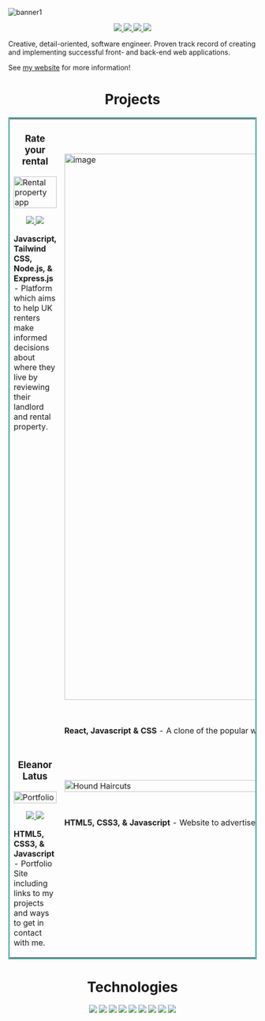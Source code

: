
![banner1](https://user-images.githubusercontent.com/90465357/221152650-d2f6583a-f6a5-4a6a-a152-0699ca22ac39.png)

<p align="center">
  <a href="https://eleanorlatus.netlify.app" target="_blank">
    <img src="https://img.shields.io/static/v1?label=|&message=WEBSITE&color=FBDFDD&style=flat&logo=react&logo-color=white"/>
  </a>
  <a href="https://www.linkedin.com/in/eleanorlatus/" target="_blank">
    <img src="https://img.shields.io/static/v1?label=|&message=LINKED-IN&color=F3BDBD&style=flat&logo=linkedin&logo-color=white"/>
  </a>
  <a href="http://twitter.com/eleanorlatus" target="_blank">
    <img src="https://img.shields.io/static/v1?label=|&message=TWITTER&color=DA8F9E&style=flat&logo=twitter&logo-color=white"/>
  </a>
  <a href="mailto:eleanor@latus.co.uk" target="_blank">
    <img src="https://img.shields.io/static/v1?label=|&message=EMAIL ME&color=FBDFDD&style=flat&logo=mail.ru&logo-color=white"/>
  </a>
</p>

Creative, detail-oriented, software engineer. Proven track record of creating and implementing successful front- and back-end web applications. 

See [my website](https://eleanorlatus.netlify.app) for more information!

<h1 align="center">Projects</h1>
<table bordercolor="#66b2b2">
  
  <tr>
    <td width="50%" valign="top">
      <h3 align="center">Rate your rental</h3>
        <a target="_blank" href="http://rateyourrental.cyclic.app">
            <img width="100%" alt="Rental property app" src="https://user-images.githubusercontent.com/90465357/221157045-7618d0e4-a7aa-454c-9f09-c7df5af42963.png"/>
        </a>
        <br />
        <p align="center">
          
  <a href="https://github.com/eleanorlatus/rate-your-rental" target="_blank">
    <img src="https://img.shields.io/static/v1?label=|&message=REPO&color=FBDFDD&style=flat&logo=github&logo-color=white"/>
  </a>  
  <a href="http://rateyourrental.cyclic.app" target="_blank">
    <img src="https://img.shields.io/static/v1?label=|&message=WEBSITE&color=F3BDBD&style=flat&logo=wordpress&logo-color=white"/>
  </a>
      </p>
        <p><strong>Javascript, Tailwind CSS, Node.js, & Express.js</strong> - Platform which aims to help UK renters make informed decisions about where they live by reviewing their landlord and rental property.</p>
    </td>
     <td width="50%" valign="top">
      <h3 align="center">React Wordle</h3>
        <a target="_blank" href="https://react-wordle-el.netlify.app">
          <img width="1105" alt="image" src="https://github-production-user-asset-6210df.s3.amazonaws.com/90465357/242031044-f4dec79e-14da-4f01-9157-73a5619ca396.png"/>
        </a>
        <p align="center">
          
  <a href="https://github.com/eleanorlatus/wordle-react" target="_blank">
    <img src="https://img.shields.io/static/v1?label=|&message=REPO&color=FBDFDD&style=flat&logo=github&logo-color=white"/>
  </a>
  <a href="https://react-wordle-el.netlify.app" target="_blank">
    <img src="https://img.shields.io/static/v1?label=|&message=WEBSITE&color=F3BDBD&style=flat&logo=wordpress&logo-color=white"/>
  </a>
      </p>
        <p><strong>React, Javascript & CSS</strong> - A clone of the popular word game Wordle using React.</p>
    </td>
  </tr>
  
  <tr>
    <td width="50%" valign="top">
      <h3 align="center">Eleanor Latus</h3>
        <a target="_blank" href="https://eleanorlatus.netlify.app">
          <img width="100%" alt="Portfolio" src="https://user-images.githubusercontent.com/90465357/221159163-f05578c2-b24b-4493-bcf5-5906d657d822.png"/>
        </a>
      <br />
        <p align="center">
  <a href="https://github.com/eleanorlatus/Portfolio" target="_blank">
    <img src="https://img.shields.io/static/v1?label=|&message=REPO&color=FBDFDD&style=flat&logo=github&logo-color=white"/>
  </a>
  <a href="https://eleanorlatus.netlify.app" target="_blank">
    <img src="https://img.shields.io/static/v1?label=|&message=WEBSITE&color=F3BDBD&style=flat&logo=wordpress&logo-color=white"/>
  </a>
      </p>
        <p><strong>HTML5, CSS3, & Javascript</strong> - Portfolio Site including links to my projects and ways to get in contact with me.</p>
    </td>
   <td width="50%" valign="top">
      <h3 align="center">Hound Haircuts</h3>
      <a target="_blank" href="https://houndhaircuts.netlify.app">
            <img width="100%" alt="Hound Haircuts" src="https://user-images.githubusercontent.com/90465357/221158344-8f45193e-c252-415d-8fd7-91c1530e9538.png"/>
        </a>
        <p align="center">
          
  <a href="https://github.com/eleanorlatus/HoundHaircuts" target="_blank">
    <img src="https://img.shields.io/static/v1?label=|&message=REPO&color=FBDFDD&style=flat&logo=github&logo-color=white"/>
  </a>
  <a href="https://houndhaircuts.netlify.app" target="_blank">
    <img src="https://img.shields.io/static/v1?label=|&message=WEBSITE&color=F3BDBD&style=flat&logo=wordpress&logo-color=white"/>
  </a>
      </p>
        <p><strong>HTML5, CSS3, & Javascript</strong> - Website to advertise a dog grooming business built to a client's specification.</p>
    </td>
  </tr>
</table>


<h1 align="center">Technologies</h1>


<p align="center">
    <img src="https://img.shields.io/static/v1?label=|&message=HTML5&color=F3BDBD&style=flat&logo=html5"/>
    <img src="https://img.shields.io/static/v1?label=|&message=CSS3&color=F3BDBD&style=flat&logo=css3"/>
    <img src="https://img.shields.io/static/v1?label=|&message=BOOTSTRAP&color=F3BDBD&style=flat&logo=bootstrap"/>
    <img src="https://img.shields.io/static/v1?label=|&message=JAVASCRIPT&color=F3BDBD&style=flat&logo=javascript"/>
    <img src="https://img.shields.io/static/v1?label=|&message=REACT.JS&color=F3BDBD&style=flat&logo=react"/>
    <img src="https://img.shields.io/static/v1?label=|&message=TYPESCRIPT&color=F3BDBD&style=flat&logo=typescript"/>
    <img src="https://img.shields.io/static/v1?label=|&message=MONGO-DB&color=F3BDBD&style=flat&logo=mongodb"/>
    <img src="https://img.shields.io/static/v1?label=|&message=EXPRESS&color=F3BDBD&style=flat&logo=express"/>
    <img src="https://img.shields.io/static/v1?label=|&message=GIT&color=F3BDBD&style=flat&logo=git"/>
</p>
